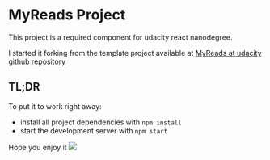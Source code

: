 # MyReads Project

This project is a required component for udacity react nanodegree.

I started it forking from the template project available at [MyReads at udacity github repository](https://github.com/udacity/reactnd-project-myreads-starter.git)

## TL;DR

To put it to work right away:
* install all project dependencies with `npm install`
* start the development server with `npm start`

Hope you enjoy it <img src="https://cdn.rawgit.com/IgorCRD/reactnd-project-myreads-starter/254f91af/src/icons/smile.svg"/>
